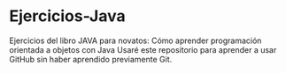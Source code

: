 # Ejercicios-Java
Ejercicios del libro JAVA para novatos: Cómo aprender programación orientada a objetos con Java
Usaré este repositorio para aprender a usar GitHub sin haber aprendido previamente Git.
